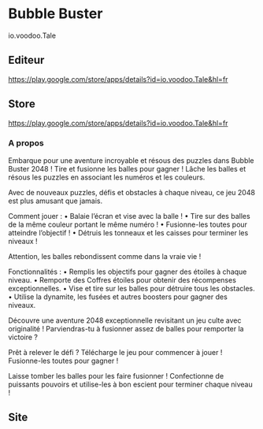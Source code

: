 # Bubble Buster 
io.voodoo.Tale


## Editeur 

https://play.google.com/store/apps/details?id=io.voodoo.Tale&hl=fr

## Store 
https://play.google.com/store/apps/details?id=io.voodoo.Tale&hl=fr

### A propos 
Embarque pour une aventure incroyable et résous des puzzles dans Bubble Buster 2048 ! Tire et fusionne les balles pour gagner ! Lâche les balles et résous les puzzles en associant les numéros et les couleurs. 

Avec de nouveaux puzzles, défis et obstacles à chaque niveau, ce jeu 2048 est plus amusant que jamais. 

Comment jouer : 
• Balaie l’écran et vise avec la balle ! 
• Tire sur des balles de la même couleur portant le même numéro ! 
• Fusionne-les toutes pour atteindre l’objectif ! 
• Détruis les tonneaux et les caisses pour terminer les niveaux ! 

Attention, les balles rebondissent comme dans la vraie vie ! 

Fonctionnalités : 
• Remplis les objectifs pour gagner des étoiles à chaque niveau. 
• Remporte des Coffres étoiles pour obtenir des récompenses exceptionnelles. 
• Vise et tire sur les balles pour détruire tous les obstacles. 
• Utilise la dynamite, les fusées et autres boosters pour gagner des niveaux. 

Découvre une aventure 2048 exceptionnelle revisitant un jeu culte avec originalité ! Parviendras-tu à fusionner assez de balles pour remporter la victoire ? 

Prêt à relever le défi ? Télécharge le jeu pour commencer à jouer ! Fusionne-les toutes pour gagner ! 

Laisse tomber les balles pour les faire fusionner ! Confectionne de puissants pouvoirs et utilise-les à bon escient pour terminer chaque niveau !

## Site 
